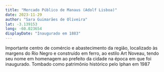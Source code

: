 ```yaml
---
title: "Mercado Público de Manaus (Adolf Lisboa)"
date: 2023-11-29
author: "Sara Guimarães de Oliveira"
lat: -3.139153 
long: -60.023654
displayDate: "Inaugurado em 1883" 
---
```


Importante centro de comércio e abastecimento da região, localizado às margens do Rio Negro e construído em ferro, ao estilo Art Noveau, tendo seu nome em homenagem ao prefeito da cidade na época em que foi inaugurado. Tombado como patrimônio histórico pelo Iphan em 1987
